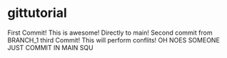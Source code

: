 # gittutorial


First Commit! This is awesome! Directly to main!
Second commit from BRANCH_1
third Commit! This will perform conflits!
OH NOES SOMEONE JUST COMMIT IN MAIN
SQU
